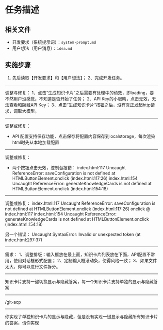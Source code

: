 # 任务描述

## 相关文件

- 开发要求（系统提示词）：`system-prompt.md`
- 用户想法（用户消息）：`idea.md`

## 实施步骤

1. 先后读取【开发要求】和【用户想法】；
2、完成开发任务。

---

调整与修复：
  1、点击“生成知识卡片”之后需要有处理中的动效，即loading，要不然用户没感觉，不知道是否开始了任务；
  2、API Key的小眼睛，点击无效，无法查看和隐藏API Key；
  3、点击“生成知识卡片”按钮之后，没有真正发起http请求，调取大模型。
  
---

调整或修复：

- API 配置支持保存功能，点击保存将配置内容保存到localstorage，每次渲染html时先从本地加载配置

---

调整或修复：

-  两个按钮点击无效，控制台报错：
  index.html:117 Uncaught ReferenceError: saveConfiguration is not defined
    at HTMLButtonElement.onclick (index.html:117:26)
  index.html:154 Uncaught ReferenceError: generateKnowledgeCards is not defined
    at HTMLButtonElement.onclick (index.html:154:18)
	
---


调整或修复：
index.html:117 Uncaught ReferenceError: saveConfiguration is not defined
    at HTMLButtonElement.onclick (index.html:117:26)
onclick @ index.html:117
index.html:154 Uncaught ReferenceError: generateKnowledgeCards is not defined
    at HTMLButtonElement.onclick (index.html:154:18)

另一个错误：
Uncaught SyntaxError: Invalid or unexpected token (at index.html:297:37)

---

需求：
1、调整排版：输入框放在最上面，知识卡片列表放在下面，API配置不常用，使用对话框形式配置；
2、定制输入框滚动条，使得风格一致；
3、如果文件太大，你可以进行文件拆分。

---

知识卡片支持一键切换显示与隐藏答案，每一个知识卡片支持单独的显示与隐藏答案

---

/git-acp

---

你实现了单独知识卡片的显示与隐藏，但是没有实现一键显示与隐藏所有知识卡片的答案，请你实现
